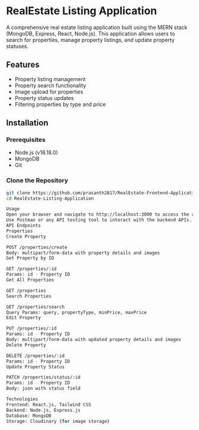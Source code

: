 # RealEstate Listing Application

A comprehensive real estate listing application built using the MERN stack (MongoDB, Express, React, Node.js). 
This application allows users to search for properties, manage property listings, and update property statuses.

## Features

- Property listing management
- Property search functionality
- Image upload for properties
- Property status updates
- Filtering properties by type and price

## Installation

### Prerequisites

- Node.js (v18.18.0)
- MongoDB
- Git

### Clone the Repository

```bash
git clone https://github.com/prasanth2817/RealEstate-Frontend-Application.git
cd RealEstate-Listing-Application

Usage
Open your browser and navigate to http://localhost:3000 to access the application.
Use Postman or any API testing tool to interact with the backend APIs.
API Endpoints
Properties
Create Property

POST /properties/create
Body: multipart/form-data with property details and images
Get Property by ID

GET /properties/:id
Params: id - Property ID
Get All Properties

GET /properties
Search Properties

GET /properties/search
Query Params: query, propertyType, minPrice, maxPrice
Edit Property

PUT /properties/:id
Params: id - Property ID
Body: multipart/form-data with updated property details and images
Delete Property

DELETE /properties/:id
Params: id - Property ID
Update Property Status

PATCH /properties/status/:id
Params: id - Property ID
Body: json with status field

Technologies
Frontend: React.js, Tailwind CSS
Backend: Node.js, Express.js
Database: MongoDB
Storage: Cloudinary (for image storage)
